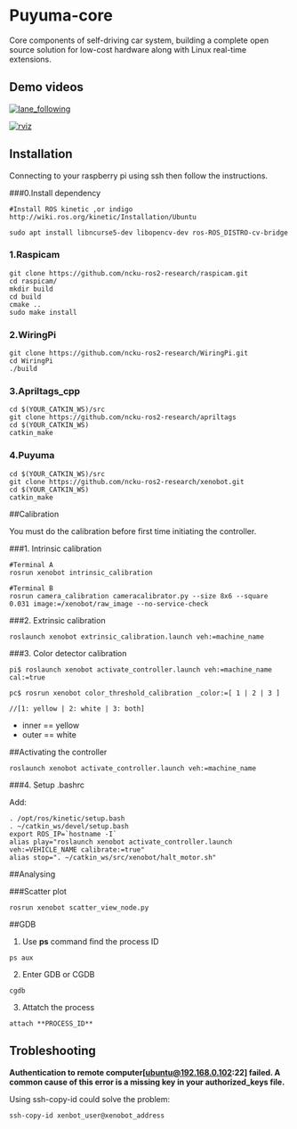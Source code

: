 # Puyuma-core

Core components of self-driving car system, building a complete open source solution
for low-cost hardware along with Linux real-time extensions.

## Demo videos

[![lane_following](https://github.com/ncku-ros2-research/xenobot/blob/master/materials/demo_video1.jpeg?raw=true)](https://www.youtube.com/watch?v=84MXc0_F61o)

[![rviz](https://github.com/ncku-ros2-research/xenobot/blob/master/materials/demo_video2.jpeg?raw=true)](https://www.youtube.com/watch?v=XK602hzbORY&feature=youtu.be)

## Installation

Connecting to your raspberry pi using ssh then follow the instructions.

###0.Install dependency

```
#Install ROS kinetic ,or indigo
http://wiki.ros.org/kinetic/Installation/Ubuntu

sudo apt install libncurse5-dev libopencv-dev ros-ROS_DISTRO-cv-bridge
```

### 1.Raspicam

```
git clone https://github.com/ncku-ros2-research/raspicam.git
cd raspicam/
mkdir build
cd build
cmake ..
sudo make install
```

### 2.WiringPi

```
git clone https://github.com/ncku-ros2-research/WiringPi.git
cd WiringPi
./build
```

### 3.Apriltags_cpp

```
cd $(YOUR_CATKIN_WS)/src
git clone https://github.com/ncku-ros2-research/apriltags
cd $(YOUR_CATKIN_WS)
catkin_make
```

### 4.Puyuma

```
cd $(YOUR_CATKIN_WS)/src
git clone https://github.com/ncku-ros2-research/xenobot.git
cd $(YOUR_CATKIN_WS)
catkin_make
```

##Calibration

You must do the calibration before first time initiating the controller.

###1. Intrinsic calibration

```
#Terminal A
rosrun xenobot intrinsic_calibration

#Terminal B
rosrun camera_calibration cameracalibrator.py --size 8x6 --square 0.031 image:=/xenobot/raw_image --no-service-check
```

###2. Extrinsic calibration

```
roslaunch xenobot extrinsic_calibration.launch veh:=machine_name
```

###3. Color detector calibration

```
pi$ roslaunch xenobot activate_controller.launch veh:=machine_name cal:=true

pc$ rosrun xenobot color_threshold_calibration _color:=[ 1 | 2 | 3 ]

//[1: yellow | 2: white | 3: both]
```
* inner == yellow
* outer == white

##Activating the controller

```
roslaunch xenobot activate_controller.launch veh:=machine_name
```

###4. Setup .bashrc

Add:

```
. /opt/ros/kinetic/setup.bash
. ~/catkin_ws/devel/setup.bash
export ROS_IP=`hostname -I`
alias play="roslaunch xenobot activate_controller.launch veh:=VEHICLE_NAME calibrate:=true"
alias stop=". ~/catkin_ws/src/xenobot/halt_motor.sh"
```

##Analysing

###Scatter plot

```
rosrun xenobot scatter_view_node.py
```

##GDB

1. Use **ps** command find the process ID

```
ps aux
```

2. Enter GDB or CGDB

```
cgdb
```

3. Attatch the process

```
attach **PROCESS_ID**
```

## Trobleshooting

**Authentication to remote computer[ubuntu@192.168.0.102:22] failed.
A common cause of this error is a missing key in your authorized_keys file.**

Using ssh-copy-id could solve the problem:

```
ssh-copy-id xenbot_user@xenobot_address
```

